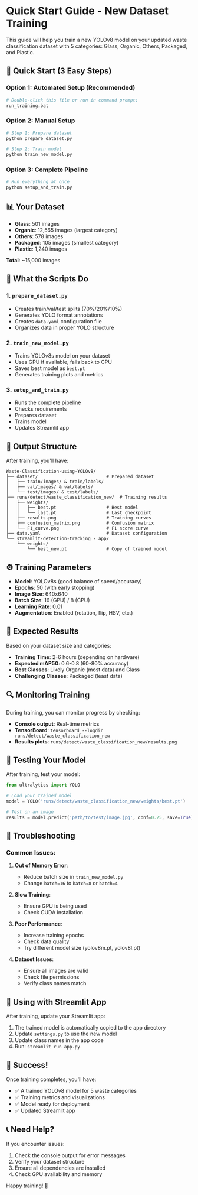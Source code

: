 # Quick Start Guide - New Dataset Training

This guide will help you train a new YOLOv8 model on your updated waste classification dataset with 5 categories: Glass, Organic, Others, Packaged, and Plastic.

## 🚀 Quick Start (3 Easy Steps)

### Option 1: Automated Setup (Recommended)
```bash
# Double-click this file or run in command prompt:
run_training.bat
```

### Option 2: Manual Setup
```bash
# Step 1: Prepare dataset
python prepare_dataset.py

# Step 2: Train model
python train_new_model.py
```

### Option 3: Complete Pipeline
```bash
# Run everything at once
python setup_and_train.py
```

## 📊 Your Dataset

- **Glass**: 501 images
- **Organic**: 12,565 images (largest category)
- **Others**: 578 images
- **Packaged**: 105 images (smallest category)
- **Plastic**: 1,240 images

**Total**: ~15,000 images

## 🔧 What the Scripts Do

### 1. `prepare_dataset.py`
- Creates train/val/test splits (70%/20%/10%)
- Generates YOLO format annotations
- Creates `data.yaml` configuration file
- Organizes data in proper YOLO structure

### 2. `train_new_model.py`
- Trains YOLOv8s model on your dataset
- Uses GPU if available, falls back to CPU
- Saves best model as `best.pt`
- Generates training plots and metrics

### 3. `setup_and_train.py`
- Runs the complete pipeline
- Checks requirements
- Prepares dataset
- Trains model
- Updates Streamlit app

## 📁 Output Structure

After training, you'll have:

```
Waste-Classification-using-YOLOv8/
├── dataset/                          # Prepared dataset
│   ├── train/images/ & train/labels/
│   ├── val/images/ & val/labels/
│   └── test/images/ & test/labels/
├── runs/detect/waste_classification_new/  # Training results
│   ├── weights/
│   │   ├── best.pt                   # Best model
│   │   └── last.pt                   # Last checkpoint
│   ├── results.png                   # Training curves
│   ├── confusion_matrix.png          # Confusion matrix
│   └── F1_curve.png                  # F1 score curve
├── data.yaml                         # Dataset configuration
└── streamlit-detection-tracking - app/
    └── weights/
        └── best_new.pt               # Copy of trained model
```

## ⚙️ Training Parameters

- **Model**: YOLOv8s (good balance of speed/accuracy)
- **Epochs**: 50 (with early stopping)
- **Image Size**: 640x640
- **Batch Size**: 16 (GPU) / 8 (CPU)
- **Learning Rate**: 0.01
- **Augmentation**: Enabled (rotation, flip, HSV, etc.)

## 🎯 Expected Results

Based on your dataset size and categories:
- **Training Time**: 2-6 hours (depending on hardware)
- **Expected mAP50**: 0.6-0.8 (60-80% accuracy)
- **Best Classes**: Likely Organic (most data) and Glass
- **Challenging Classes**: Packaged (least data)

## 🔍 Monitoring Training

During training, you can monitor progress by checking:
- **Console output**: Real-time metrics
- **TensorBoard**: `tensorboard --logdir runs/detect/waste_classification_new`
- **Results plots**: `runs/detect/waste_classification_new/results.png`

## 🧪 Testing Your Model

After training, test your model:

```python
from ultralytics import YOLO

# Load your trained model
model = YOLO('runs/detect/waste_classification_new/weights/best.pt')

# Test on an image
results = model.predict('path/to/test/image.jpg', conf=0.25, save=True)
```

## 🚨 Troubleshooting

### Common Issues:

1. **Out of Memory Error**:
   - Reduce batch size in `train_new_model.py`
   - Change `batch=16` to `batch=8` or `batch=4`

2. **Slow Training**:
   - Ensure GPU is being used
   - Check CUDA installation

3. **Poor Performance**:
   - Increase training epochs
   - Check data quality
   - Try different model size (yolov8m.pt, yolov8l.pt)

4. **Dataset Issues**:
   - Ensure all images are valid
   - Check file permissions
   - Verify class names match

## 📱 Using with Streamlit App

After training, update your Streamlit app:

1. The trained model is automatically copied to the app directory
2. Update `settings.py` to use the new model
3. Update class names in the app code
4. Run: `streamlit run app.py`

## 🎉 Success!

Once training completes, you'll have:
- ✅ A trained YOLOv8 model for 5 waste categories
- ✅ Training metrics and visualizations
- ✅ Model ready for deployment
- ✅ Updated Streamlit app

## 📞 Need Help?

If you encounter issues:
1. Check the console output for error messages
2. Verify your dataset structure
3. Ensure all dependencies are installed
4. Check GPU availability and memory

Happy training! 🚀

